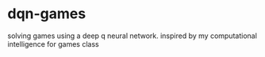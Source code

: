# dqn-games
solving games using a deep q neural network. inspired by my computational intelligence for games class
